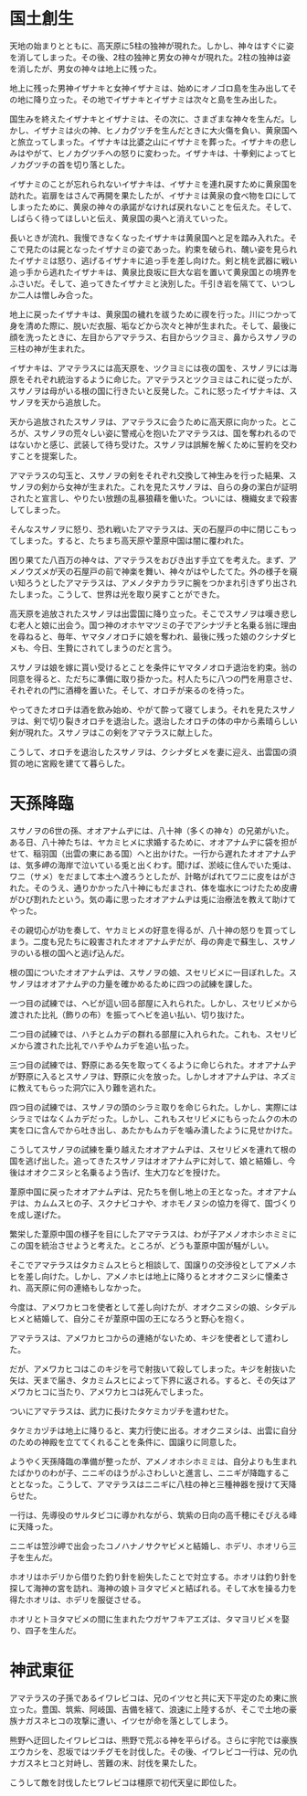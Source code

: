 # 国土創生

天地の始まりとともに、高天原に5柱の独神が現れた。しかし、神々はすぐに姿を消してしまった。その後、2柱の独神と男女の神々が現れた。2柱の独神は姿を消したが、男女の神々は地上に残った。

地上に残った男神イザナキと女神イザナミは、始めにオノゴロ島を生み出してその地に降り立った。その地でイザナキとイザナミは次々と島を生み出した。

国生みを終えたイザナキとイザナミは、その次に、さまざまな神々を生んだ。しかし、イザナミは火の神、ヒノカグツチを生んだときに大火傷を負い、黄泉国へと旅立ってしまった。イザナキは比婆之山にイザナミを葬った。イザナキの悲しみはやがて、ヒノカグツチへの怒りに変わった。イザナキは、十拳剣によってヒノカグツチの首を切り落とした。

イザナミのことが忘れられないイザナキは、イザナミを連れ戻すために黄泉国を訪れた。岩扉をはさんで再開を果たしたが、イザナミは黄泉の食べ物を口にしてしまったために、黄泉の神々の承諾がなければ戻れないことを伝えた。そして、しばらく待ってほしいと伝え、黄泉国の奥へと消えていった。

長いときが流れ、我慢できなくなったイザナキは黄泉国へと足を踏み入れた。そこで見たのは屍となったイザナミの姿であった。約束を破られ、醜い姿を見られたイザナミは怒り、逃げるイザナキに追っ手を差し向けた。剣と桃を武器に戦い追っ手から逃れたイザナキは、黄泉比良坂に巨大な岩を置いて黄泉国との境界をふさいだ。そして、追ってきたイザナミと決別した。千引き岩を隔てて、いつしか二人は憎しみ合った。

地上に戻ったイザナキは、黄泉国の穢れを祓うために禊を行った。川につかって身を清めた際に、脱いだ衣服、垢などから次々と神が生まれた。そして、最後に顔を洗ったときに、左目からアマテラス、右目からツクヨミ、鼻からスサノヲの三柱の神が生まれた。

イザナキは、アマテラスには高天原を、ツクヨミには夜の国を、スサノヲには海原をそれぞれ統治するように命じた。アマテラスとツクヨミはこれに従ったが、スサノヲは母がいる根の国に行きたいと反発した。これに怒ったイザナキは、スサノヲを天から追放した。

天から追放されたスサノヲは、アマテラスに会うために高天原に向かった。ところが、スサノヲの荒々しい姿に警戒心を抱いたアマテラスは、国を奪われるのではないかと感じ、武装して待ち受けた。スサノヲは誤解を解くために誓約を交わすことを提案した。

アマテラスの勾玉と、スサノヲの剣をそれぞれ交換して神生みを行った結果、スサノヲの剣から女神が生まれた。これを見たスサノヲは、自らの身の潔白が証明されたと宣言し、やりたい放題の乱暴狼藉を働いた。ついには、機織女まで殺害してしまった。

そんなスサノヲに怒り、恐れ戦いたアマテラスは、天の石屋戸の中に閉じこもってしまった。すると、たちまち高天原や葦原中国は闇に覆われた。

困り果てた八百万の神々は、アマテラスをおびき出す手立てを考えた。まず、アメノウズメが天の石屋戸の前で神楽を舞い、神々がはやしたてた。外の様子を窺い知ろうとしたアマテラスは、アメノタヂカラヲに腕をつかまれ引きずり出されたしまった。こうして、世界は光を取り戻すことができた。

高天原を追放されたスサノヲは出雲国に降り立った。そこでスサノヲは嘆き悲しむ老人と娘に出会う。国つ神のオホヤマツミの子でアシナヅチと名乗る翁に理由を尋ねると、毎年、ヤマタノオロチに娘を奪われ、最後に残った娘のクシナダヒメも、今日、生贄にされてしまうのだと言う。

スサノヲは娘を嫁に貰い受けるとことを条件にヤマタノオロチ退治を約束。翁の同意を得ると、ただちに準備に取り掛かった。村人たちに八つの門を用意させ、それぞれの門に酒樽を置いた。そして、オロチが来るのを待った。

やってきたオロチは酒を飲み始め、やがて酔って寝てしまう。それを見たスサノヲは、剣で切り裂きオロチを退治した。退治したオロチの体の中から素晴らしい剣が現れた。スサノヲはこの剣をアマテラスに献上した。

こうして、オロチを退治したスサノヲは、クシナダヒメを妻に迎え、出雲国の須賀の地に宮殿を建てて暮らした。

# 天孫降臨

スサノヲの6世の孫、オオアナムヂには、八十神（多くの神々）の兄弟がいた。ある日、八十神たちは、ヤカミヒメに求婚するために、オオアナムヂに袋を担がせて、稲羽国（出雲の東にある国）へと出かけた。一行から遅れたオオアナムヂは、気多岬の海岸で泣いている兎と出くわす。聞けば、淤岐に住んでいた兎は、ワニ（サメ）をだまして本土へ渡ろうとしたが、計略がばれてワニに皮をはがされた。そのうえ、通りかかった八十神にもだまされ、体を塩水につけたため皮膚がひび割れたという。気の毒に思ったオオアナムヂは兎に治療法を教えて助けてやった。

その親切心が功を奏して、ヤカミヒメの好意を得るが、八十神の怒りを買ってしまう。二度も兄たちに殺害されたオオアナムヂだが、母の奔走で蘇生し、スサノヲのいる根の国へと逃げ込んだ。

根の国についたオオアナムヂは、スサノヲの娘、スセリビメに一目ぼれした。スサノヲはオオアナムヂの力量を確かめるために四つの試練を課した。

一つ目の試練では、ヘビが這い回る部屋に入れられた。しかし、スセリビメから渡された比礼（飾りの布）を振ってヘビを追い払い、切り抜けた。

二つ目の試練では、ハチとムカデの群れる部屋に入れられた。これも、スセリビメから渡された比礼でハチやムカデを追い払った。

三つ目の試練では、野原にある矢を取ってくるように命じられた。オオアナムヂが野原に入るとスサノヲは、野原に火を放った。しかしオオアナムヂは、ネズミに教えてもらった洞穴に入り難を逃れた。

四つ目の試練では、スサノヲの頭のシラミ取りを命じられた。しかし、実際にはシラミではなくムカデだった。しかし、これもスセリビメにもらったムクの木の実を口に含んでから吐き出し、あたかもムカデを噛み潰したように見せかけた。

こうしてスサノヲの試練を乗り越えたオオアナムヂは、スセリビメを連れて根の国を逃げ出した。追ってきたスサノヲはオオアナムヂに対して、娘と結婚し、今後はオオクニヌシと名乗るよう告げ、生大刀などを授けた。

葦原中国に戻ったオオアナムヂは、兄たちを倒し地上の王となった。オオアナムヂは、カムムスヒの子、スクナビコナや、オホモノヌシの協力を得て、国づくりを成し遂げた。

繁栄した葦原中国の様子を目にしたアマテラスは、わが子アメノオホシホミミにこの国を統治させようと考えた。ところが、どうも葦原中国が騒がしい。

そこでアマテラスはタカミムスヒらと相談して、国譲りの交渉役としてアメノホヒを差し向けた。しかし、アメノホヒは地上に降りるとオオクニヌシに懐柔され、高天原に何の連絡もしなかった。

今度は、アメワカヒコを使者として差し向けたが、オオクニヌシの娘、シタデルヒメと結婚して、自分こそが葦原中国の王になろうと野心を抱く。

アマテラスは、アメワカヒコからの連絡がないため、キジを使者として遣わした。

だが、アメワカヒコはこのキジを弓で射抜いて殺してしまった。キジを射抜いた矢は、天まで届き、タカミムスヒによって下界に返される。すると、その矢はアメワカヒコに当たり、アメワカヒコは死んでしまった。

ついにアマテラスは、武力に長けたタケミカヅチを遣わせた。

タケミカヅチは地上に降りると、実力行使に出る。オオクニヌシは、出雲に自分のための神殿を立ててくれることを条件に、国譲りに同意した。

ようやく天孫降臨の準備が整ったが、アメノオホシホミミは、自分よりも生まれたばかりのわが子、ニニギのほうがふさわしいと進言し、ニニギが降臨することとなった。こうして、アマテラスはニニギに八柱の神と三種神器を授けて天降らせた。

一行は、先導役のサルタビコに導かれながら、筑紫の日向の高千穂にそびえる峰に天降った。

ニニギは笠沙岬で出会ったコノハナノサクヤビメと結婚し、ホデリ、ホオリら三子を生んだ。

ホオリはホデリから借りた釣り針を紛失したことで対立する。ホオリは釣り針を探して海神の宮を訪れ、海神の娘トヨタマビメと結ばれる。そして水を操る力を得たホオリは、ホデリを服従させる。

ホオリとトヨタマビメの間に生まれたウガヤフキアエズは、タマヨリビメを娶り、四子を生んだ。

# 神武東征

アマテラスの子孫であるイワレビコは、兄のイツセと共に天下平定のため東に旅立った。豊国、筑紫、阿岐国、吉備を経て、浪速に上陸するが、そこで土地の豪族ナガスネヒコの攻撃に遭い、イツセが命を落としてしまう。

熊野へ迂回したイワレビコは、熊野で荒ぶる神を平らげる。さらに宇陀では豪族エウカシを、忍坂ではツチグモを討伐した。その後、イワレビコ一行は、兄の仇ナガスネヒコと対峙し、苦難の末、討伐を果たした。

こうして敵を討伐したヒワレビコは橿原で初代天皇に即位した。


